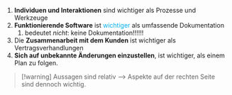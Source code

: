 1. **Individuen und Interaktionen** sind wichtiger als Prozesse und Werkzeuge
2. **Funktionierende Software** ist <span style="color:rgb(0, 176, 240)">wichtiger</span> als umfassende Dokumentation
	1. bedeutet _nicht_: keine Dokumentation!!!!!!
3. Die **Zusammenarbeit mit dem Kunden** ist wichtiger als Vertragsverhandlungen
4. **Sich auf unbekannte Änderungen einzustellen**, ist wichtiger, als einem Plan zu folgen.

> [!warning] Aussagen sind relativ
> --> Aspekte auf der rechten Seite sind dennoch wichtig.
